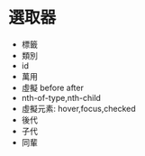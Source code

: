 # 選取器
- 標籤
- 類別
- id
- 萬用
- 虛擬 before after
- nth-of-type,nth-child
- 虛擬元素: hover,focus,checked
- 後代
- 子代
- 同輩
